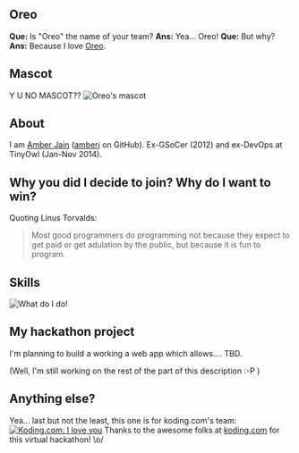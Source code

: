 ## Oreo
**Que:** Is "Oreo" the name of your team?
**Ans:** Yea... Oreo!
**Que:** But why?
**Ans:** Because I love [Oreo](http://en.wikipedia.org/wiki/Oreo).

## Mascot
Y U NO MASCOT??
![Oreo's mascot](https://dl.dropboxusercontent.com/u/27856829/permanent/mascot-oreo-koding-hackathon.jpg)

## About
I am [Amber Jain](http://amberja.in/) ([amberj](https://github.com/amberj) on GitHub). Ex-GSoCer (2012) and ex-DevOps at TinyOwl (Jan-Nov 2014). 

## Why you did I decide to join? Why do I want to win?
Quoting Linus Torvalds:
<blockquote>Most good programmers do programming not because they expect to get paid or get adulation by the public, but because it is fun to program.</blockquote>

## Skills
![What do I do!](https://dl.dropboxusercontent.com/u/27856829/permanent/my-tech-stack.png)

## My hackathon project
I'm planning to build a working a web app which allows.... TBD.

(Well, I'm still working on the rest of the part of this description :-P )

## Anything else?
Yea... last but not the least, this one is for koding.com's team:
[![Koding.com: I love you](http://imgs.xkcd.com/comics/binary_heart.jpg)](https://xkcd.com/99/)
Thanks to the awesome folks at [koding.com](https://koding.com/) for this virtual hackathon! \o/
